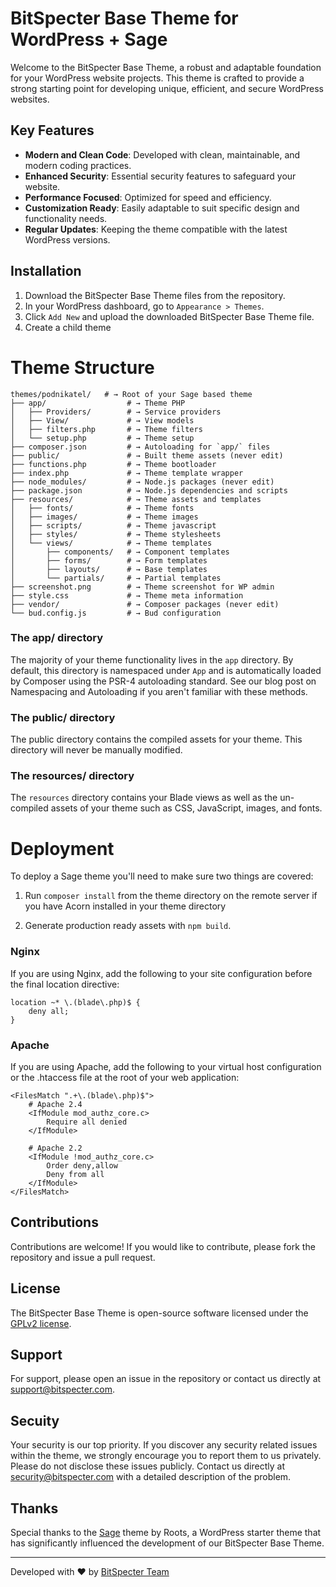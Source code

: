 # BitSpecter Base Theme for WordPress + Sage

Welcome to the BitSpecter Base Theme, a robust and adaptable foundation for your WordPress website projects. This theme is crafted to provide a strong starting point for developing unique, efficient, and secure WordPress websites.

## Key Features

- **Modern and Clean Code**: Developed with clean, maintainable, and modern coding practices.
- **Enhanced Security**: Essential security features to safeguard your website.
- **Performance Focused**: Optimized for speed and efficiency.
- **Customization Ready**: Easily adaptable to suit specific design and functionality needs.
- **Regular Updates**: Keeping the theme compatible with the latest WordPress versions.

## Installation

1. Download the BitSpecter Base Theme files from the repository.
2. In your WordPress dashboard, go to `Appearance > Themes`.
3. Click `Add New` and upload the downloaded BitSpecter Base Theme file.
4. Create a child theme


# Theme Structure

```
themes/podnikatel/   # → Root of your Sage based theme
├── app/                  # → Theme PHP
│   ├── Providers/        # → Service providers
│   ├── View/             # → View models
│   ├── filters.php       # → Theme filters
│   └── setup.php         # → Theme setup
├── composer.json         # → Autoloading for `app/` files
├── public/               # → Built theme assets (never edit)
├── functions.php         # → Theme bootloader
├── index.php             # → Theme template wrapper
├── node_modules/         # → Node.js packages (never edit)
├── package.json          # → Node.js dependencies and scripts
├── resources/            # → Theme assets and templates
│   ├── fonts/            # → Theme fonts
│   ├── images/           # → Theme images
│   ├── scripts/          # → Theme javascript
│   ├── styles/           # → Theme stylesheets
│   └── views/            # → Theme templates
│       ├── components/   # → Component templates
│       ├── forms/        # → Form templates
│       ├── layouts/      # → Base templates
│       └── partials/     # → Partial templates
├── screenshot.png        # → Theme screenshot for WP admin
├── style.css             # → Theme meta information
├── vendor/               # → Composer packages (never edit)
└── bud.config.js         # → Bud configuration
```

### The app/ directory
The majority of your theme functionality lives in the `app` directory. By default, this directory is namespaced under `App` and is automatically loaded by Composer using the PSR-4 autoloading standard. See our blog post on Namespacing and Autoloading if you aren't familiar with these methods.

### The public/ directory

The public directory contains the compiled assets for your theme. This directory will never be manually modified.

### The resources/ directory

The `resources` directory contains your Blade views as well as the un-compiled assets of your theme such as CSS, JavaScript, images, and fonts.

# Deployment

To deploy a Sage theme you'll need to make sure two things are covered:

1. Run `composer install` from the theme directory on the remote server if you have Acorn installed in your theme directory

2. Generate production ready assets with `npm build`.

### Nginx 

If you are using Nginx, add the following to your site configuration before the final location directive:

```
location ~* \.(blade\.php)$ {
    deny all;
}
```

### Apache
If you are using Apache, add the following to your virtual host configuration or the .htaccess file at the root of your web application:

```
<FilesMatch ".+\.(blade\.php)$">
    # Apache 2.4
    <IfModule mod_authz_core.c>
        Require all denied
    </IfModule>

    # Apache 2.2
    <IfModule !mod_authz_core.c>
        Order deny,allow
        Deny from all
    </IfModule>
</FilesMatch>
```

## Contributions

Contributions are welcome! If you would like to contribute, please fork the repository and issue a pull request.

## License

The BitSpecter Base Theme is open-source software licensed under the [GPLv2 license](LICENSE).

## Support

For support, please open an issue in the repository or contact us directly at support@bitspecter.com.

## Secuity

Your security is our top priority. If you discover any security related issues within the theme, we strongly encourage you to report them to us privately. Please do not disclose these issues publicly. Contact us directly at security@bitspecter.com with a detailed description of the problem. 

## Thanks
Special thanks to the [Sage](https://roots.io/sage/) theme by Roots, a WordPress starter theme that has significantly influenced the development of our BitSpecter Base Theme. 

---

Developed with ❤ by [BitSpecter Team](https://www.bitspecter.com)
